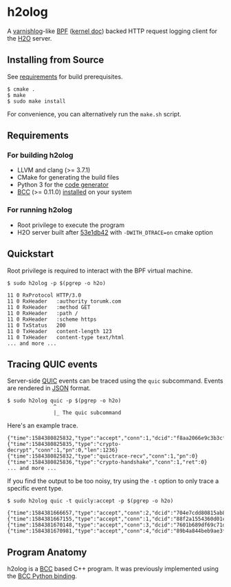 # h2olog

A [varnishlog](https://varnish-cache.org/docs/trunk/reference/varnishlog.html)-like [BPF](https://www.kernel.org/doc/html/latest/bpf/index.html) ([kernel doc](https://www.kernel.org/doc/Documentation/networking/filter.txt)) backed HTTP request logging client for the [H2O](https://github.com/h2o/h2o) server.

## Installing from Source

See [requirements](#requirements) for build prerequisites.

```
$ cmake .
$ make
$ sudo make install
```

For convenience, you can alternatively run the `make.sh` script.

## Requirements

### For building h2olog

- LLVM and clang (>= 3.7.1)
- CMake for generating the build files
- Python 3 for the [code generator](https://github.com/toru/h2olog/blob/v2/misc/gen-bpf.py)
- [BCC](https://iovisor.github.io/bcc/) (>= 0.11.0) [installed](https://github.com/iovisor/bcc/blob/master/INSTALL.md) on your system

### For running h2olog

- Root privilege to execute the program
- H2O server built after [53e1db42](https://github.com/h2o/h2o/commit/53e1db428772460534191d1c35c79a6dd94e021f) with `-DWITH_DTRACE=on` cmake option

## Quickstart

Root privilege is required to interact with the BPF virtual machine.

```
$ sudo h2olog -p $(pgrep -o h2o)

11 0 RxProtocol HTTP/3.0
11 0 RxHeader   :authority torumk.com
11 0 RxHeader   :method GET
11 0 RxHeader   :path /
11 0 RxHeader   :scheme https
11 0 TxStatus   200
11 0 TxHeader   content-length 123
11 0 TxHeader   content-type text/html
... and more ...
```

## Tracing QUIC events

Server-side [QUIC](https://en.wikipedia.org/wiki/QUIC) events can be traced using the `quic` subcommand.
Events are rendered in [JSON](https://en.wikipedia.org/wiki/JSON) format.

```
$ sudo h2olog quic -p $(pgrep -o h2o)
               ^
               |_ The quic subcommand
```

Here's an example trace.

```
{"time":1584380825832,"type":"accept","conn":1,"dcid":"f8aa2066e9c3b3cf"}
{"time":1584380825835,"type":"crypto-decrypt","conn":1,"pn":0,"len":1236}
{"time":1584380825832,"type":"quictrace-recv","conn":1,"pn":0}
{"time":1584380825836,"type":"crypto-handshake","conn":1,"ret":0}
... and more ...
```

If you find the output to be too noisy, try using the `-t` option to only trace a specific event type.

```
$ sudo h2olog quic -t quicly:accept -p $(pgrep -o h2o)

{"time":1584381666657,"type":"accept","conn":2,"dcid":"704e7cdd80815ab8"}
{"time":1584381667155,"type":"accept","conn":1,"dcid":"88f2a1554360d01c"}
{"time":1584381670148,"type":"accept","conn":3,"dcid":"7601b689df69c71d"}
{"time":1584381670981,"type":"accept","conn":4,"dcid":"89b4a844beb9ae3f"}
```

## Program Anatomy

h2olog is a [BCC](https://github.com/iovisor/bcc) based C++ program.
It was previously implemented using the [BCC Python binding](https://github.com/iovisor/bcc/blob/master/docs/reference_guide.md#bcc-python).
